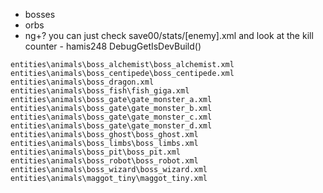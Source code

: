 - bosses
- orbs
- ng+?
you can just check save00/stats/[enemy].xml and look at the kill counter - hamis248
DebugGetIsDevBuild()


```
entities\animals\boss_alchemist\boss_alchemist.xml
entities\animals\boss_centipede\boss_centipede.xml
entities\animals\boss_dragon.xml
entities\animals\boss_fish\fish_giga.xml
entities\animals\boss_gate\gate_monster_a.xml
entities\animals\boss_gate\gate_monster_b.xml
entities\animals\boss_gate\gate_monster_c.xml
entities\animals\boss_gate\gate_monster_d.xml
entities\animals\boss_ghost\boss_ghost.xml
entities\animals\boss_limbs\boss_limbs.xml
entities\animals\boss_pit\boss_pit.xml
entities\animals\boss_robot\boss_robot.xml
entities\animals\boss_wizard\boss_wizard.xml
entities\animals\maggot_tiny\maggot_tiny.xml
```
